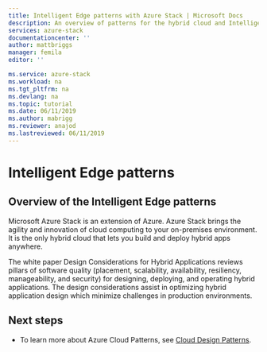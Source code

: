 ```yaml
---
title: Intelligent Edge patterns with Azure Stack | Microsoft Docs
description: An overview of patterns for the hybrid cloud and Intelligent Edge with Azure Stack
services: azure-stack
documentationcenter: ''
author: mattbriggs
manager: femila
editor: ''

ms.service: azure-stack
ms.workload: na
ms.tgt_pltfrm: na
ms.devlang: na
ms.topic: tutorial
ms.date: 06/11/2019
ms.author: mabrigg
ms.reviewer: anajod
ms.lastreviewed: 06/11/2019
---
```


# Intelligent Edge patterns

## Overview of the Intelligent Edge patterns

Microsoft Azure Stack is an extension of Azure. Azure Stack brings the agility and innovation of cloud computing to your on-premises environment. It is the only hybrid cloud that lets you build and deploy hybrid apps anywhere.

The white paper Design Considerations for Hybrid Applications reviews pillars of software quality (placement, scalability, availability, resiliency, manageability, and security) for designing, deploying, and operating hybrid applications. The design considerations assist in optimizing hybrid application design which minimize challenges in production environments.

## Next steps

- To learn more about Azure Cloud Patterns, see [Cloud Design Patterns](https://docs.microsoft.com/azure/architecture/patterns).
